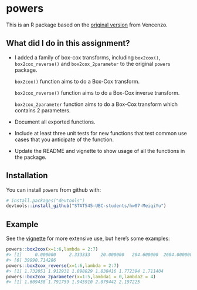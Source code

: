 
<!-- README.md is generated from README.Rmd. Please edit that file -->

# powers

This is an R package based on the [original
version](https://github.com/vincenzocoia/powers) from Vencenzo.

## What did I do in this assignment?

  - I added a family of box-cox transforms, including `box2cox()`,
    `box2cox_reverse()` and `box2cox_2parameter` to the original
    `powers` package.
    
    `box2cox()` function aims to do a Box-Cox transform.
    
    `box2cox_reverse()` function aims to do a Box-Cox inverse transform.
    
    `box2cox_2parameter` function aims to do a Box-Cox transform which
    contains 2 parameters.

  - Document all exported functions.

  - Include at least three unit tests for new functions that test common
    use cases that you anticipate of the function.

  - Update the README and vignette to show usage of all the functions in
    the package.

## Installation

You can install `powers` from github with:

``` r
# install.packages("devtools")
devtools::install_github("STAT545-UBC-students/hw07-MeiqiYu")
```

## Example

See the
[vignette](https://github.com/STAT545-UBC-students/hw07-MeiqiYu/blob/master/vignettes/using_powers.Rmd)
for more extensive use, but here’s some examples:

``` r
powers::box2cox(x=1:6,lambda = 2:7)
#> [1]     0.000000     2.333333    20.000000   204.600000  2604.000000
#> [6] 39990.714286
powers::box2cox_reverse(x=1:6,lambda = 2:7)
#> [1] 1.732051 1.912931 1.898829 1.838416 1.772394 1.711404
powers::box2cox_2parameter(x=1:5,lambda1 = 0,lambda2 = 4)
#> [1] 1.609438 1.791759 1.945910 2.079442 2.197225
```
